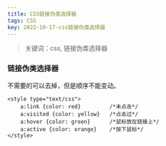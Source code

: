 ```yaml
---
title: CSS链接伪类选择器
tags: CSS
key: 2022-10-17-css链接伪类选择器
---
```

> 关键词：css, 链接伪类选择器

### 链接伪类选择器

不需要的可以去掉，但是顺序不能变动。

	<style type="text/css">
		a:link {color: red}			/*未点击*/
		a:visited {color: yellow}	/*点击过*/
		a:hover {color: green}		/*鼠标放在链接上*/
		a:active {color: orange}	/*按下鼠标*/
	</style>


